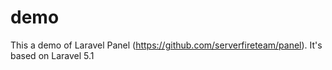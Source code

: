 # demo

This a demo of Laravel Panel (https://github.com/serverfireteam/panel). It's based on Laravel 5.1
